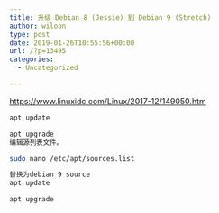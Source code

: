 ```yaml
---
title: 升级 Debian 8 (Jessie) 到 Debian 9 (Stretch)
author: wiloon
type: post
date: 2019-01-26T10:55:56+00:00
url: /?p=13495
categories:
  - Uncategorized

---
```

https://www.linuxidc.com/Linux/2017-12/149050.htm

```bash
apt update

apt upgrade
编辑源列表文件。

sudo nano /etc/apt/sources.list

替换为debian 9 source
apt update

apt upgrade
```